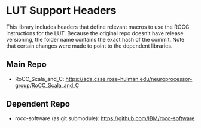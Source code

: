 LUT Support Headers
======

This library includes headers that define relevant macros to use the ROCC instructions for the LUT.
Because the original repo doesn't have release versioning, the folder name contains the exact hash of the commit.
Note that certain changes were made to point to the dependent libraries.

## Main Repo
- RoCC_Scala_and_C: https://ada.csse.rose-hulman.edu/neuroprocessor-group/RoCC_Scala_and_C

## Dependent Repo
- rocc-software (as git submodule): https://github.com/IBM/rocc-software
